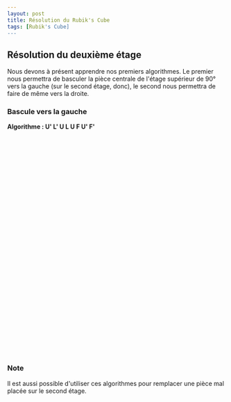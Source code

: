 ```yaml
---
layout: post
title: Résolution du Rubik's Cube
tags: [Rubik's Cube]
---
```


<script src="/js/AnimCube3.js"></script>

## Résolution du deuxième étage

Nous devons à présent apprendre nos premiers algorithmes. Le premier nous permettra de basculer la pièce centrale de l'étage supérieur de 90° vers la gauche (sur le second étage, donc), le second nous permettra de faire de même vers la droite.

### Bascule vers la gauche

**Algorithme : U' L' U L U F U' F'**

<div style="width: 100%, max-width: 500px; height: 500px">
<script>
AnimCube3("bgcolor=ffffff&buttonheight=25&facelets=*b**y****wwwwwwwww**oooo**o**r*rr**r****b*bbb**g*gg**g&position=lldd&move=U' L' U L U F U' F'&speed=20");
</script>
</div>

### Note

Il est aussi possible d'utiliser ces algorithmes pour remplacer une pièce mal placée sur le second étage.
